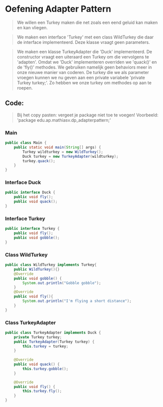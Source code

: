 # Oefening Adapter Pattern
> We willen een Turkey maken die net zoals een eend geluid kan maken en kan vliegen.

> We maken een interface 'Turkey' met een class WildTurkey die daar de interface implementeerd. Deze klasse vraagt geen parameters.

> We maken een klasse TurkeyAdapter die 'Duck' implementeerd. De constructor vraagt een uiteraard een Turkey om die vervolgens te 'adapten'. Omdat we 'Duck' implementeren overriden we 'quack()' en de 'fly()' methodes. We gebruiken namelijk geen behaviors meer in onze nieuwe manier van coderen. De turkey die we als parameter vroegen kunnen we nu geven aan een private variabele 'private Turkey turkey;'. Zo hebben we onze turkey om methodes op aan te roepen. 

## Code:
> Bij het copy pasten: vergeet je package niet toe te voegen!
> Voorbeeld: 'package edu.ap.mathiasv.dp_adapterpattern;'

### Main
```java
public class Main {
    public static void main(String[] args) {
        Turkey wildturkey = new WildTurkey();
        Duck turkey = new TurkeyAdapter(wildturkey);
		turkey.quack();
    }
}
```
### Interface Duck
```java
public interface Duck {
    public void fly();
    public void quack();
}
```
### Interface Turkey
```java
public interface Turkey {    
    public void fly();
    public void gobble();
}
```
### Class WildTurkey
```java
public class WildTurkey implements Turkey{
    public WildTurkey(){}
    @Override
    public void gobble() {
        System.out.println("Gobble gobble");
    }
    @Override
    public void fly(){
        System.out.println("I'm flying a short distance");
    }
}
```
### Class TurkeyAdapter
```java
public class TurkeyAdapter implements Duck {
    private Turkey turkey;
    public TurkeyAdapter(Turkey turkey) {
        this.turkey = turkey;
    }
    
    @Override
    public void quack() {
        this.turkey.gobble();
    }

    @Override
    public void fly() {
        this.turkey.fly();
    }
}
```
